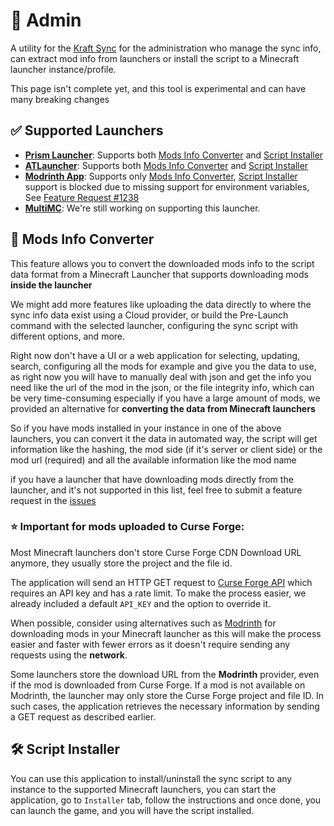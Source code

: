 # 🔰 Admin

A utility for the [Kraft Sync](../README.md) for the administration who manage the sync info, can
extract mod info from launchers or install the script to a Minecraft launcher instance/profile.

This page isn't complete yet, and this tool is experimental and can have many breaking changes

## ✅ Supported Launchers

- [**Prism Launcher**](https://prismlauncher.org/): Supports both [Mods Info Converter](#-mods-info-converter)
  and [Script Installer](#-script-installer)
- [**ATLauncher**](https://atlauncher.com/): Supports both [Mods Info Converter](#-mods-info-converter)
  and [Script Installer](#-script-installer)
- [**Modrinth App**](https://modrinth.com/app): Supports only [Mods Info Converter](#-mods-info-converter),
  [Script Installer](#-script-installer) support is blocked due to missing support for environment variables,
  See [Feature Request #1238](https://github.com/modrinth/code/issues/1238)
- [**MultiMC**](https://multimc.org/): We're still working on supporting this launcher.

## 🔁 Mods Info Converter

This feature allows you to convert the downloaded mods info
to the script data format from a Minecraft Launcher that supports downloading mods **inside the launcher**

We might add more features like uploading the data directly to where the sync info data exist using a Cloud provider, or
build the Pre-Launch command with the selected launcher, configuring the sync script with different options, and more.

Right now don't have a UI or a web application for selecting, updating, search, configuring
all the mods for example and give you the data to use, as right now you will have to manually deal with json and get
the info you need like the url of the mod in the json, or the file integrity info, which can be very time-consuming
especially if you have a large amount of mods, we provided an alternative for **converting the data from Minecraft
launchers**

So if you have mods installed in your instance in one of the above launchers, you can convert it the data in automated
way, the script will get information like the hashing, the mod side (if it's server or client side) or the mod url
(required) and all the available information like the mod name

if you have a launcher that have downloading mods directly from the launcher, and it's not supported in this list, feel
free to submit a feature request in the [issues](https://github.com/FreshKernel/kraft-sync/issues)

### ⭐️ Important for mods uploaded to Curse Forge:

Most Minecraft launchers don't store Curse Forge CDN Download URL anymore, they usually store the project and the file
id.

The application will send an HTTP GET request
to [Curse Forge API](https://docs.curseforge.com/) which requires an API key
and has a rate limit.
To make the process easier, we already included a default `API_KEY` and the option to override it.

When possible, consider using alternatives such as [Modrinth](https://www.modrinth.com/)
for downloading mods in your
Minecraft launcher as this will make the process easier and faster with fewer errors
as it doesn't require sending any requests using the **network**.

Some launchers store the download URL from the **Modrinth** provider, even if the mod is downloaded from Curse Forge.
If a mod is not available on Modrinth, the launcher may only store the Curse Forge project and file ID. In such cases,
the application retrieves the necessary information by sending a GET request as described earlier.

## 🛠️ Script Installer

You can use this application to install/uninstall the sync script to any instance to the supported Minecraft
launchers, you can start the application, go to `Installer` tab, follow the instructions and once done, you
can launch the game, and you will have the script installed.
